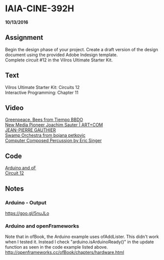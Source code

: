 # IAIA-CINE-392H
**10/13/2016**

## Assignment
Begin the design phase of your project. Create a draft version of the design document using the provided Adobe Indesign template.  
Complete circuit #12 in the Vilros Ultimate Starter Kit.  

## Text
Vilros Ultimate Starter Kit: Circuits 12  
Interactive Programming: Chapter 11  

## Video
[Greenpeace. Bees from Tiempo BBDO](https://vimeo.com/154169546)  
[New Media Pioneer Joachim Sauter | ART+COM](https://www.youtube.com/watch?v=A-LjNDcqJM0)  
[JEAN-PIERRE GAUTHIER](http://www.jackshainman.com/artists/artists-2/jean-pierre-gauthier)  
[Swamp Orchestra from bojana petkovic](https://vimeo.com/173816252)  
[Computer Composed Percussion by Eric Singer](https://www.youtube.com/watch?v=YBXISNyznCk)  

## Code
[Arduino and oF](../c++/017_Arduino)  
[Circuit 12](../arduino/Circuit_12/Circuit_12.ino)  

## Notes  

### Arduino - Output  
https://goo.gl/5nuJLo  

### Arduino and openFrameworks  
Note that in ofBook, the Arduino example uses ofAddLister. This didn't work when I tested it. Instead I check "arduino.isArduinoReady()" in the update function as seen in the code example listed above. 
http://openframeworks.cc/ofBook/chapters/hardware.html
